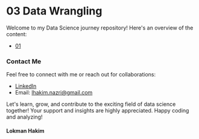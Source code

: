 # 03 Data Wrangling
Welcome to my Data Science journey repository! Here's an overview of the content:

- [01 ](https://github.com/lokmanTech/)
  

### Contact Me
Feel free to connect with me or reach out for collaborations:

- [LinkedIn](https://www.linkedin.com/in/lhakimnazri/)
- Email: [lhakim.nazri@gmail.com](lhakim.nazri@gmail.com)

Let's learn, grow, and contribute to the exciting field of data science together! Your support and insights are highly appreciated.
Happy coding and analyzing!

#### Lokman Hakim

